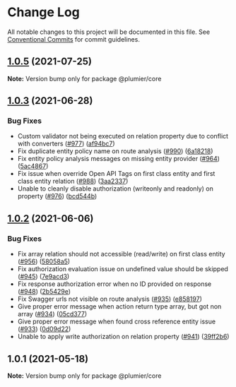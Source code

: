# Change Log

All notable changes to this project will be documented in this file.
See [Conventional Commits](https://conventionalcommits.org) for commit guidelines.

## [1.0.5](https://github.com/plumier/plumier/compare/v1.0.4...v1.0.5) (2021-07-25)

**Note:** Version bump only for package @plumier/core





## [1.0.3](https://github.com/plumier/plumier/compare/v1.0.2...v1.0.3) (2021-06-28)


### Bug Fixes

* Custom validator not being executed on relation property due to conflict with converters ([#977](https://github.com/plumier/plumier/issues/977)) ([af94bc7](https://github.com/plumier/plumier/commit/af94bc7d38c999dfd3c1509b34185e3384eed858))
* Fix duplicate entity policy name on route analysis ([#990](https://github.com/plumier/plumier/issues/990)) ([6a18218](https://github.com/plumier/plumier/commit/6a182186de06555adcb4d7864d177ee8a4df9413))
* Fix entity policy analysis messages on missing entity provider ([#964](https://github.com/plumier/plumier/issues/964)) ([5ac4867](https://github.com/plumier/plumier/commit/5ac48676d2c1e0834c86b2c96642b2dd0ad11cac))
* Fix issue when override Open API Tags on first class entity and first class entity relation ([#988](https://github.com/plumier/plumier/issues/988)) ([3aa2337](https://github.com/plumier/plumier/commit/3aa23377209e8678f7d52e53b3b2196f8d719c2d))
* Unable to cleanly disable authorization (writeonly and readonly) on property ([#976](https://github.com/plumier/plumier/issues/976)) ([bcd544b](https://github.com/plumier/plumier/commit/bcd544b68e2c6a6a9f5c9e33a54f8098b4b06d65))





## [1.0.2](https://github.com/plumier/plumier/compare/v1.0.0...v1.0.2) (2021-06-06)


### Bug Fixes

* Fix array relation should not accessible (read/write) on first class entity ([#956](https://github.com/plumier/plumier/issues/956)) ([58058a5](https://github.com/plumier/plumier/commit/58058a54861447d04cedfd585d60687eb3d4e1d4))
* Fix authorization evaluation issue on undefined value should be skipped ([#945](https://github.com/plumier/plumier/issues/945)) ([7e9acd3](https://github.com/plumier/plumier/commit/7e9acd330032f7f829ef738668768daf4c379566))
* Fix response authorization error when no ID provided on response ([#948](https://github.com/plumier/plumier/issues/948)) ([2b5429e](https://github.com/plumier/plumier/commit/2b5429ef30f9cfb3843fb07c5af271dd3223b14c))
* Fix Swagger urls not visible on route analysis ([#935](https://github.com/plumier/plumier/issues/935)) ([e858197](https://github.com/plumier/plumier/commit/e8581971087ddde0d3642aaa930ac36eafc9bc26))
* Give proper error message when action return type array, but got non array ([#934](https://github.com/plumier/plumier/issues/934)) ([05cd377](https://github.com/plumier/plumier/commit/05cd377823e789e1c18c3902cad69798f196549e))
* Give proper error message when found cross reference entity issue ([#933](https://github.com/plumier/plumier/issues/933)) ([0d09d22](https://github.com/plumier/plumier/commit/0d09d22589b751f54c0c4bd03de9f0581334b2ff))
* Unable to apply write authorization on relation property ([#941](https://github.com/plumier/plumier/issues/941)) ([39ff2b6](https://github.com/plumier/plumier/commit/39ff2b638d9cc5895b1368ef5e419e28c142b359))





## 1.0.1 (2021-05-18)

**Note:** Version bump only for package @plumier/core
